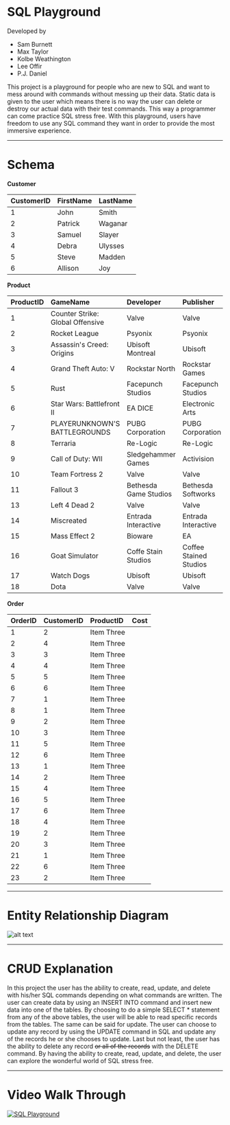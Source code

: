   # SQL Playground

  Developed by
  - Sam Burnett
  - Max Taylor
  - Kolbe Weathington
  - Lee Offir
  - P.J. Daniel

This project is a playground for people who are new to SQL and want to mess around with commands without messing up their data. Static data is given to the user which means there is no way the user can delete or destroy our actual data with their test commands. This way a programmer can come practice SQL stress free. With this playground, users have freedom to use any SQL command they want in order to provide the most immersive experience.

---

# Schema

**Customer**

| CustomerID     | FirstName      | LastName      |
| :------------- | :------------- |:------------- |
| 1              | John           | Smith         |
| 2              | Patrick        | Waganar       |
| 3              | Samuel         | Slayer        |
| 4              | Debra          | Ulysses       |
| 5              | Steve          | Madden        |
| 6              | Allison        | Joy           |


**Product**

| ProductID      | GameName       | Developer      | Publisher      | ReleaseYear    | Cost           |
| :------------- | :------------- | :------------- | :------------- | :------------- | :------------- |
| 1              | Counter Strike: Global Offensive | Valve         | Valve  | 2012  | 14.99          |   
| 2              | Rocket League  | Psyonix        | Psyonix        | 2015           | 19.99          |
| 3              | Assassin's Creed: Origins | Ubisoft Montreal| Ubisoft| 2017       | 59.99          |
| 4              | Grand Theft Auto: V | Rockstar North | Rockstar Games | 2015      | 29.99          |
| 5              | Rust           | Facepunch Studios |Facepunch Studios | 2013      | 19.99          |
| 6              | Star Wars: Battlefront II | EA DICE | Electronic Arts  | 2017  | 59.99   | 
| 7              | PLAYERUNKNOWN'S BATTLEGROUNDS | PUBG Corporation | PUBG Corporation | 2017 | 29.99 |
| 8              | Terraria       | Re-Logic       | Re-Logic       | 2011           | 9.99           |
| 9              | Call of Duty: WII | Sledgehammer Games | Activision | 2017        | 59.99          |
| 10             | Team Fortress 2| Valve          | Valve          | 2007           | 0.00           |
| 11             | Fallout 3      | Bethesda Game Studios | Bethesda Softworks | 2009| 9.99           |
| 13             | Left 4 Dead 2  | Valve          | Valve          | 2009           | 9.99           |
| 14             | Miscreated     | Entrada Interactive | Entrada Interactive | 2014 | 19.99          |
| 15             | Mass Effect 2  | Bioware        | EA             | 2010           | 19.99          |
| 16             | Goat Simulator | Coffe Stain Studios | Coffee Stained Studios     | 2014 | 9.99    |
| 17             | Watch Dogs     | Ubisoft        | Ubisoft        | 2014           | 29.99          |
| 18             | Dota           | Valve          | Valve          | 2009           | 0.00           |

**Order**

| OrderID        | CustomerID     | ProductID     | Cost          |
| :------------- | :------------- | :-------------| :-------------|
| 1              | 2              | Item Three    |               |
| 2              | 4              | Item Three    |               |
| 3              | 3              | Item Three    |               |
| 4              | 4              | Item Three    |               |
| 5              | 5              | Item Three    |               |
| 6              | 6              | Item Three    |               |
| 7              | 1              | Item Three    |               |
| 8              | 1              | Item Three    |               |
| 9              | 2              | Item Three    |               |
| 10             | 3              | Item Three    |               |
| 11             | 5              | Item Three    |               |
| 12             | 6              | Item Three    |               |
| 13             | 1              | Item Three    |               |
| 14             | 2              | Item Three    |               |
| 15             | 4              | Item Three    |               |
| 16             | 5              | Item Three    |               |
| 17             | 6              | Item Three    |               |
| 18             | 4              | Item Three    |               |
| 19             | 2              | Item Three    |               |
| 20             | 3              | Item Three    |               |
| 21             | 1              | Item Three    |               |
| 22             | 6              | Item Three    |               |
| 23             | 2              | Item Three    |               |

---

# Entity Relationship Diagram
![alt text](http://www.24gaam.com/education/computer/images/erdiagrm.gif "ERD Diagram")

---

# CRUD Explanation

In this project the user has the ability to create, read, update, and delete with his/her SQL commands depending on what commands are written. The user can create data by using an INSERT INTO command and insert new data into one of the tables. By choosing to do a simple SELECT * statement from any of the above tables, the user will be able to read specific records from the tables. The same can be said for update. The user can choose to update any record by using the UPDATE command in SQL and update any of the records he or she chooses to update. Last but not least, the user has the ability to delete any record
~~or all of the records~~ with the DELETE command. By having the ability to create, read, update, and delete, the user can explore the wonderful world of SQL stress free.

---

# Video Walk Through

[![SQL Playground](https://azure.microsoft.com/svghandler/sql-database/?width=600&height=315)](http://www.youtube.com/watch?v=dQw4w9WgXcQ)
